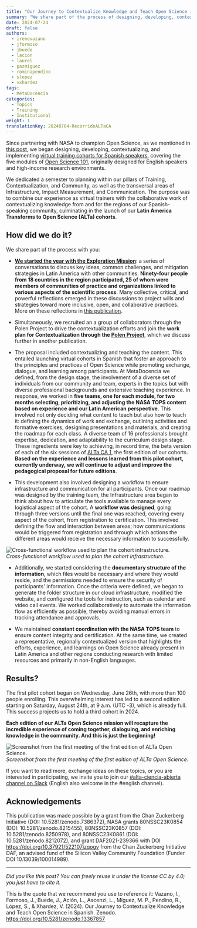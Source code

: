 ```yaml
---
title: "Our Journey to Contextualize Knowledge and Teach Open Science in Spanish"
summary: "We share part of the process of designing, developing, contextualizing, and implementing virtual training cohorts for Spanish speakers, covering the five modules of Open Science 101, initially designed for English speakers."
date: 2024-07-24
draft: false
authors:
  - irenevazano
  - jformoso
  - jbuede
  - lacion
  - laurel
  - pazmiguez
  - rominapendino
  - slopez
  - vxhardez
tags:
  - MetaDocencia
categories:
  - Topics
  - Training
  - Institutional
weight: 1
translationKey: 20240704-RecorridoALTaCA
---
```


Since partnering with NASA to champion Open Science, as we mentioned in [this post](/en/post/nasatops/), we began designing, developing, contextualizing, and implementing [virtual training cohorts for Spanish speakers](https://zenodo.org/record/8215456), covering the five modules of [Open Science 101](https://nasa.github.io/Transform-to-Open-Science/open-science-101/), originally designed for English speakers and high-income research environments.

We dedicated a semester to planning within our pillars of Training, Contextualization, and Community, as well as the transversal areas of Infrastructure, Impact Measurement, and Communication. The purpose was to combine our experience as virtual trainers with the collaborative work of contextualizing knowledge from and for the regions of our Spanish-speaking community, culminating in the launch of our **Latin America Transforms to Open Science (ALTa) cohorts**.

## How did we do it? 
We share part of the process with you:

- **[We started the year with the Exploration Mission](https://zenodo.org/records/13126419)**: a series of conversations to discuss key ideas, common challenges, and mitigation strategies in Latin America with other communities. **Ninety-four people from 18 countries in the region participated, 25 of whom were members of communities of practice and organizations linked to various aspects of the scientific process**. Many collective, critical, and powerful reflections emerged in these discussions to project wills and strategies toward more inclusive, open, and collaborative practices. More on these reflections in [this publication](/en/post/2024/20240506-osreflections/). 

- Simultaneously, we recruited an a group of collaborators through the Polen Project to drive the contextualization efforts and join the **work plan for Contextualization through the [Polen Project](/en/proyecto/proyecto-polen/)**, which we discuss further in another publication.

- The proposal included contextualizing and teaching the content. This entailed launching virtual cohorts in Spanish that foster an approach to the principles and practices of Open Science while promoting exchange, dialogue, and learning among participants. At MetaDocencia we defined, from the design stage, the involvement of a diverse set of individuals from our community and team, experts in the topics but with diverse professional backgrounds and extensive teaching experience. In response, we worked in **five teams, one for each module, for two months selecting, prioritizing, and adjusting the NASA TOPS content based on experience and our Latin American perspective**. This involved not only deciding what content to teach but also how to teach it: defining the dynamics of work and exchange, outlining activities and formative exercises, designing presentations and materials, and creating the roadmap for each class. A diverse team of 16 professionals brought expertise, dedication, and adaptability to the curriculum design stage. These ingredients were key to achieving, in record time, the beta version of each of the six sessions of [ALTa CA 1](/en/alta-ca/1-2024/), the first edition of our cohorts. **Based on the experience and lessons learned from this pilot cohort, currently underway, we will continue to adjust and improve the pedagogical proposal for future editions**.

- This development also involved designing a workflow to ensure infrastructure and communication for all participants. Once our roadmap was designed by the training team, the Infrastructure area began to think about how to articulate the tools available to manage every logistical aspect of the cohort. A **workflow was designed**, going through three versions until the final one was reached, covering every aspect of the cohort, from registration to certification. This involved defining the flow and interaction between areas; how communications would be triggered from registration and through which actions the different areas would receive the necessary information to successfully.

![Cross-functional workflow used to plan the cohort infrastructure.](/img/workflow-infra-ALTa.jpg)  
*Cross-functional workflow used to plan the cohort infrastructure.*

- Additionally, we started considering the **documentary structure of the information**, which files would be necessary and where they would reside, and the permissions needed to ensure the security of participants' information. Once the criteria were defined, we began to generate the folder structure in our cloud infrastructure, modified the website, and configured the tools for instruction, such as calendar and video call events. We worked collaboratively to automate the information flow as efficiently as possible, thereby avoiding manual errors in tracking attendance and approvals.
  
- We maintained **constant coordination with the NASA TOPS team** to ensure content integrity and certification. At the same time, we created a representative, regionally contextualized version that highlights the efforts, experience, and learnings on Open Science already present in Latin America and other regions conducting research with limited resources and primarily in non-English languages.

## Results?
The first pilot cohort began on Wednesday, June 26th, with more than 100 people enrolling. This overwhelming interest has led to a second edition starting on Saturday, August 24th, at 9 a.m. (UTC -3), which is already full. This success projects us to hold a third cohort in 2024. 

**Each edition of our ALTa Open Science mission will recapture the incredible experience of coming together, dialoguing, and enriching knowledge in the community. And this is just the beginning!**

![Screenshot from the first meeting of the first edition of ALTa Open Science.](/img/captura_ALTaCA1.jpg)  
*Screenshot from the first meeting of the first edition of ALTa Open Science.*

If you want to read more, exchange ideas on these topics, or you are interested in participating, we invite you to join our [#alta-ciencia-abierta channel on Slack](https://w3id.org/metadocencia/slack) (English also welcome in the #english channel). 

## Acknowledgements
This publication was made possible by a grant from the Chan Zuckerberg Initiative (DOI: 10.5281/zenodo.7386372), NASA grants 80NSSC23K0854 (DOI: 10.5281/zenodo.8215455), 80NSSC23K0857 (DOI: 10.5281/zenodo.8250978), and 80NSSC23K0861 (DOI: 10.5281/zenodo.8212072), and grant DAF2021-239366 with DOI https://doi.org/10.37921/522107izqogv from the Chan Zuckerberg Initiative DAF, an advised fund of the Silicon Valley Community Foundation (Funder DOI 10.13039/100014989).

---

*Did you like this post? You can freely reuse it under the license CC by 4.0; you just have to cite it.* 

This is the quote that we recommend you use to reference it:
Vazano, I., Formoso, J., Buede, J., Ación, L., Ascenzi, L., Míguez, M. P., Pendino, R., López, S., & Xhardez, V. (2024). Our Journey to Contextualize Knowledge and Teach Open Science in Spanish. Zenodo. https://doi.org/10.5281/zenodo.13367857
